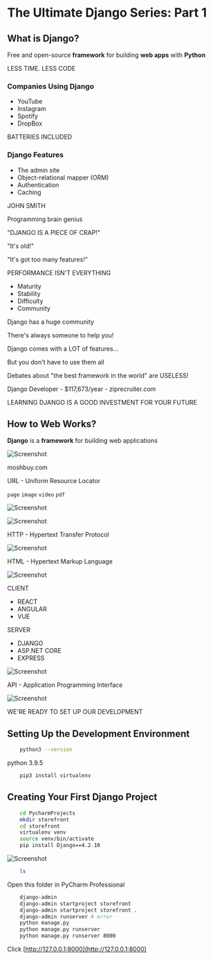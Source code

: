 # The Ultimate Django Series: Part 1

## What is Django?

Free and open-source **framework** for building **web apps** with **Python**

LESS TIME. LESS CODE

### Companies Using Django

- YouTube
- Instagram
- Spotify
- DropBox

BATTERIES INCLUDED

### Django Features

- The admin site
- Object-relational mapper (ORM)
- Authentication
- Caching

JOHN SMITH

Programming brain genius

"DJANGO IS A PIECE OF CRAP!"

"It's old!"

"It's got too many features!"

PERFORMANCE ISN'T EVERYTHING

- Maturity
- Stability
- Difficulty
- Community

Django has a huge community

There's always someone to help you!

Django comes with a LOT of features...

But you don't have to use them all

Debates about "the best framework in the world" are USELESS!

Django Developer - $117,673/year - ziprecruiter.com

LEARNING DJANGO IS A GOOD INVESTMENT FOR YOUR FUTURE

## How to Web Works?

**Django** is a **framework** for building web applications

![Screenshot](./images/front-end_and_back-end.png?text=Front-end+and+Back-end)

moshbuy.com

URL - Uniform Resource Locator

`page` `image` `video` `pdf`

![Screenshot](./images/request.png?text=Request)


![Screenshot](./images/response.png?text=Response)

HTTP - Hypertext Transfer Protocol

![Screenshot](./images/html.png?text=HTML)

HTML - Hypertext Markup Language

![Screenshot](./images/data.png?text=DATA)

CLIENT

- REACT
- ANGULAR
- VUE

SERVER

- DJANGO
- ASP.NET CORE
- EXPRESS

![Screenshot](./images/endpoints.png?text=endpoints)

API - Application Programming Interface

![Screenshot](./images/structure.png?text=structure)

WE'RE READY TO SET UP OUR DEVELOPMENT

## Setting Up the Development Environment

```bash
    python3 --version
```

python 3.9.5

```bash
    pip3 install virtualenv
```

## Creating Your First Django Project

```bash
    cd PycharmProjects
    mkdir storefront
    cd storefront
    virtualenv venv
    source venv/bin/activate
    pip install Django==4.2.10
```

![Screenshot](./images/django-admin.png?text=Django-Admin)

```bash
    ls
```

Open this folder in PyCharm Professional

```bash
    django-admin
    django-admin startproject storefront
    django-admin startproject storefront .
    django-admin runserver # error
    python manage.py
    python manage.py runserver    
    python manage.py runserver 8000
```

Click [http://127.0.0.1:8000](http://127.0.0.1:8000)